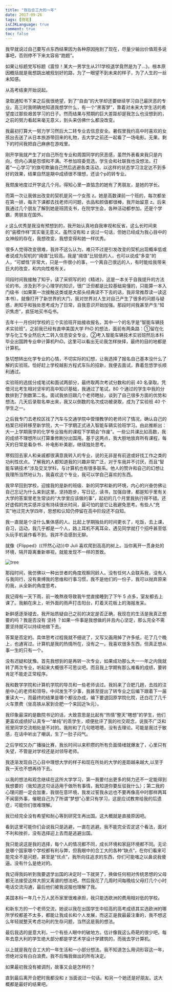 ```yaml
---
title: "我在合工大的一年"
date: 2017-09-26
tags: [随笔]
isCJKLanguage: true
comment: true
toc: false
---
```


我早就说过自己要写点东西结果因为各种原因拖到了现在，尽量少输出价值观多说事吧，否则停不下来太容易“跑题”。

如果让标题党写标题《震惊！某大一男学生从211学校退学竟然是为了...》。根本原因概括就是我想跳出被规划好的路，为了一眼望不到未来的样子，为了人生的一丝未知感。

从高考结束开始说起。

录取通知书下来之后我很绝望，到了“自由”的大学却还要继续学习自己最厌恶的专业。高三时我明确地知道我想学什么，有一个“黑客梦”，靠着对未来大学生活的希望度过那些艰苦学习的日子。然而结果与预期的巨大差距却是我怎么也没想到的，之前的努力看起来毫无意义，到头来仿佛什么都没改变。

我最初打算大一努力学习然后大二转专业去信息安全。暑假里我约高中时喜欢的女孩出去送了从日本旅游带回来的礼物，去大学之前还一起看了一场电影。无果。剩下的时间我把自己麻痹在游戏里。

刚开学我就产生了对自己所在专业和周围同学的厌恶感，虽然外表看来我只是内向，但内心满是怨恨和不满。不参加班委竞选，学生会和社联我也没想法，打着“一心学习”的旗号欺骗自己然后逃避各类活动，以这样的状态学习注定达不到多好的效果，结果自然是期中成绩很不理想，还谈个p的转专业。

我颓废地度过开学这几个月。得知心里一直惦念的她有了男朋友，是她的学长。

而第一次让我做出改变的契机是另一个女孩 z。她是高数课前一个班的，每次都坐在第一排，每次下课都去找老师问问题，衣品和颜值都很棒，我开始留意 z。后来我通过几个朋友了解到她是班团支书，在院学生会，各种活动都参加，还是个学霸，男朋友在国外。

z 这么优秀是我没有预想到的，我开始认真地自我审视和反省，这么长时间来的“装模作样”其实毫无意义。虽然没有和 z 说过一句话，但她已经成为我心目中的女神般的存在，我想改变，我想变得和她一样优秀。

很多人觉得改变很难，我并不这么认为，难只不过是引发改变的契机出现概率低或者说成为契机的“阈值”比较高。我是“阈值”比较低的人，也可以说成“多变”的人，“可塑性”非常大，只是一件很小的事，一个离自己很远的人，有时能给我带来巨大的改变，和内向性格有关。

同段时间我接触了知乎，读了采铜写的的《精进》，这是一本关于自我提升的方法论的书，涉及到不少心理学的知识，很广泛但都是比较基础易懂的，只能算一本入门级书（如果第一次接触这类或是大部头经典读不下去的话，我非常推荐读一读这本书）。就像打开了新世界的大门，我对世界对人生对自己产生了很多的问题与疑惑，刷知乎和独处思考成为了日常，自我意识开始加强。那段时间我甚至产生“知识焦虑”，疯狂地买书屯书。

去年十一月份时学校的三个实验班开始接收报名，其中一个的名字是“智能车辆技术实验班”。之前我已经有直申美国大学 PhD 的想法，面前有两条路：①留在化学与化工专业然后大二转入信息安全专业，②考入智能车辆技术实验班然后本科毕业出国跨专业申计算机PhD。这里可以看出无论我怎样抉择，最终的目的地都是计算机。

急切想转出化学专业的心情，不切实际的幻想，让我选择了报名自己基本没什么了解的实验班。恰好赶上学校越影方程式车队的招新，我便去面试，靠着忽悠学长顺利通过。

实验班的选拔分成笔试和面试两部分，最终取两次考试分数和的前 40 名录取。凭借河北考生相对坚牢的高中知识基础，我通过了笔试，80 个通过的学生中我的分数排到了倒数第二名。面试我依旧跟几个老师瞎扯，谈到了自己很多方面的优势和想法。几天后录取名单出来，我又以倒数的名次成功被录取，成为了实验班 40 个学生之一。

之后我专门去老校区找了汽车与交通学院中管理教学的老师问了情况，确认自己的档案已经转移至新学院，大一下学期正式进入智能车辆实验班学习。由此推断出：大一上学期我学的化学专业独有的课程下学期会“作废”。一些公共课比如高数，我的成绩不理想所以打算重修刷分出国用。基于这两点，我大胆地放弃所有课程，每天的日常是看杂书、补电影补美剧，继续独处思考。

寒假回去家人和亲戚都很满意我转入的专业，说的无非是有前途或好找工作之类的功利性优点。了解我的人都知道我的兴趣非常广泛，对于车我并不讨厌，而且“智能车辆技术”涉及交叉学科，与计算机也有很多联系。他人的赞许和自己的幻想让我理所当然地认为，我喜欢这个专业，我可以学自己喜欢的东西。

我早早回到学校，迎接我的是新的班级、新的同学和新的环境，内心的兴奋仿佛让自己忘记为什么来到这里。坚持跑步，写日记，读书，加强自律，都是知乎里有关大学的答案里老生常谈的“大学里应该做的事”，起初的几个月里我执行得不错。还好虚假的充实感并没有持续很长时间，最可怕的是它让我避免思考。有些人“充实”地过完大学四年，思想和认知仍停留在高中阶段还不自知。

我一直就是个没什么集体感的人。比起上学期独处的时间更长了，吃饭，去上课，自习，运动，我几乎都是一个人，路上耳机不离耳朵，遇见同学就打个招呼甚至低头玩手机装作看不到。我并不会感到无聊。

就像《Flipped》(《怦然心动》)中 Juli 喜欢爬到高高的树上。当你离开一贯身处的环境，隔开距离重新审视，就能发现不一样的景致。

![tree](/images/posts/first-year-in-hfut-tree.jpg)

那段时间，我仿佛以一种出世者的角度观察同龄人。没有任何人会联系我，没有人与我同行，没有束缚我的思维和行事习惯，我不是他们的一份子，我可以抛弃原来的我，从全新的角度思考。

我记得有一天下雨，前一晚熬夜导致我午觉直接睡到了下午 5 点多，室友都去上课了。我躺在床上，听外面的雨声打击阳台，盯着天花板上的海报发呆。

新鲜感逐渐褪去，我开始质疑自己之前的决定是否正确，我现在的生活是我真正想要的吗？我是否没有 坚持 ？如果一件事是我想做的并且内心坚定，那么完全不需要坚持就可以持续地做下去。

答案是否定的。具体思考过程我就不细说了，又写又画用掉了许多纸，花了几个晚上，也通宵过。计算机是我的热情所在，没有之一。我喜欢很多东西，但真正想从事一生的只有一个。

没有迟疑和犹豫。首先我想到的是再转一次专业，如果成功那么大一一年之内我就转了两次专业，听起来大概很不可思议吧。而且我上学期有那么难看的成绩，要转肯定不能走正常程序。

我和数学学院和计算机学院的导员和一些老师谈过。我妈来了合肥几趟，去找的注册中心的老师和领导。中间发生不少事，我甚至提出了转专业之后编下跟着下一届重读大一，而最终的结果是哪个都没办成，编下要退回原学院化院，还白花了几千火车票费（坐高铁从家到合肥一个来回近1k元）。

我印象最深的是数院书记的话，大致意思是比起有“热情”整天“瞎想”的学生，他们更喜欢成绩好认真专一“单纯”的乖学生，顺便批评了我的社交观念，说我不广泛和班里同学交流相处是不对的。我附和了几句嗯嗯嗯，没有去理论。可能是我过于敏感，在话中听出了嘲讽，生了一肚子闷气。

之后学校又办广播操比赛，我长时间以来积攒的所有负面情绪就爆发了，心里只有失望，不管是对学校还是对领导老师。

我逐渐发现自己心目中理想大学的样子和现在所处的大学的差距越来越大,以至于我一天也不想再待下去。

以我的想法和观念继续在这所大学学习，第一我要付出更多的努力还不一定能得到我想要的（我知道这句话适用于做所有事情，我知道你要反驳我什么）；第二我的心理问题一定会加重，我很在意环境，我发过誓我永远也不要再像高中时那样两耳不闻窗外事，催眠自己为了所谓“梦想”心里只有学习，这是应试教育给我的后遗症，可能你们很难理解。

我已经完全没有希望和耐心等到研究生再出国。这大概就是直接原因吧。

看到这里可能你们会说我只是逃避，一直在逃避。我不能完全否定这个看法，面对不利和挫折，没有选择迎上去而是逃避出国。

我只能说这是我的选择，每个人的情况都不同，成长环境和家庭环境都不同。无论是哪个国家哪个学校都有利与弊，但我眼中的合工大的各种“缺点”，在你们看来可能完全不是问题，甚至是“优点”，我所向往追求的东西，你们可能嗤之以鼻说我傻逼。没有什么是绝对的。

我记得我妈听到我要退学出国的决定时一下就哭了，换做任何相对传统思想的父母都无法接受这样大胆又离谱的想法吧。然后我花了几周时间每晚给父母打几个小时电话交流沟通，最后他们被我说服也理解了我。

美国本科一年几十万人民币家里很难承担，我只能选欧洲的费用相对低的学校。

和新东方的一个老师交流，她说以我在出国学生中较高的高考成绩其实选欧洲的哪所学校都差不太多，都能让我成长和个人发展，而这正是我最最注重的，我不想这么年轻就整天考虑功利的生存问题，当然这是我的想法。

最后我选的是意大利，一个有些人眼中的破地方。估计像我这么奇葩的很少吧，每年去意大利的学生绝大部分都是学艺术学设计学建筑的，而我去学计算机。

以上就是我在合工大的一年生活和一小部分想法。我不知道怎么用词形容这一年，但绝对没有白白浪费。我不后悔我做出的所有决定。

如果最初我没有被调剂，故事又会是怎样的？

直到最后离开合肥时我都没和 z 当面说过一句话。和另一个她还是好朋友。这大概都是最好的结果吧。
